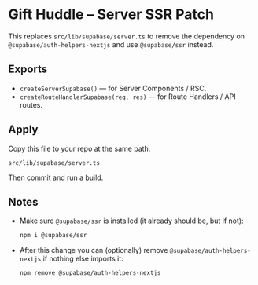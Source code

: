 # Gift Huddle – Server SSR Patch

This replaces `src/lib/supabase/server.ts` to remove the dependency on
`@supabase/auth-helpers-nextjs` and use `@supabase/ssr` instead.

## Exports

- `createServerSupabase()` — for Server Components / RSC.
- `createRouteHandlerSupabase(req, res)` — for Route Handlers / API routes.

## Apply

Copy this file to your repo at the same path:

```
src/lib/supabase/server.ts
```

Then commit and run a build.

## Notes

- Make sure `@supabase/ssr` is installed (it already should be, but if not):
  ```bash
  npm i @supabase/ssr
  ```

- After this change you can (optionally) remove `@supabase/auth-helpers-nextjs` if
  nothing else imports it:
  ```bash
  npm remove @supabase/auth-helpers-nextjs
  ```

